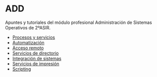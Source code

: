 # ADD
Apuntes y tutoriales del módulo profesional Administración de Sistemas Operativos de 2ºASIR.
* [Procesos y servicios](https://github.com/fvarrui/ADD/tree/master/unidades/procesos%20y%20servicios)
* [Automatización](https://github.com/fvarrui/ADD/tree/master/unidades/automatizacion)
* [Acceso remoto](https://github.com/fvarrui/ADD/tree/master/unidades/acceso%20remoto)
* [Servicios de directorio](https://github.com/fvarrui/ADD/tree/master/unidades/servicios%20de%20directorio)
* [Integración de sistemas]()
* [Servicios de impresión]()
* [Scripting]()
